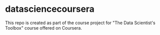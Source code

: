 datasciencecoursera
===================

This repo is created as part of the course project for "The Data Scientist's Toolbox" course offered on Coursera.
